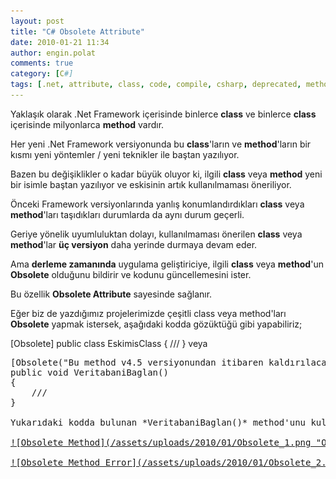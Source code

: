 ```yaml
---
layout: post
title: "C# Obsolete Attribute"
date: 2010-01-21 11:34
author: engin.polat
comments: true
category: [C#]
tags: [.net, attribute, class, code, compile, csharp, deprecated, method, obsolete, source]
---
```

Yaklaşık olarak .Net Framework içerisinde binlerce **class** ve binlerce **class** içerisinde milyonlarca **method** vardır.

Her yeni .Net Framework versiyonunda bu **class**'ların ve **method**'ların bir kısmı yeni yöntemler / yeni teknikler ile baştan yazılıyor.

Bazen bu değişiklikler o kadar büyük oluyor ki, ilgili **class** veya **method** yeni bir isimle baştan yazılıyor ve eskisinin artık kullanılmaması öneriliyor.

Önceki Framework versiyonlarında yanlış konumlandırdıkları **class** veya **method**'ları taşıdıkları durumlarda da aynı durum geçerli.

Geriye yönelik uyumluluktan dolayı, kullanılmaması önerilen **class** veya **method**'lar **üç versiyon** daha yerinde durmaya devam eder.

Ama **derleme zamanında** uygulama geliştiriciye, ilgili **class** veya **method**'un **Obsolete** olduğunu bildirir ve kodunu güncellemesini ister.

Bu özellik **Obsolete Attribute** sayesinde sağlanır.

Eğer biz de yazdığımız projelerimizde çeşitli class veya method'ları **Obsolete** yapmak istersek, aşağıdaki kodda gözüktüğü gibi yapabiliriz;


[Obsolete]
public class EskimisClass
{
    ///
}</pre>
veya
<pre class="brush:csharp">[Obsolete("Bu method v4.5 versiyonundan itibaren kaldırılacak, lütfen yerine Ntv.YeniMedya.Veritabani sınıfında bulunan Baglan() methodunu kullanın. Ayrıntılı bilgi için http://www.xyz.com/Baglan sayfasına bakabilirsiniz")]
public void VeritabaniBaglan()
{
    ///
}

Yukarıdaki kodda bulunan *VeritabaniBaglan()* method'unu kullanırken ve projemizi derlerken aşağıdaki ekranlar ile karşılaşırız;

<a href="/assets/uploads/2010/01/Obsolete_1.png">![Obsolete Method](/assets/uploads/2010/01/Obsolete_1.png "Obsolete_1")</a>

<a href="/assets/uploads/2010/01/Obsolete_1.png"></a><a href="/assets/uploads/2010/01/Obsolete_2.png">![Obsolete Method Error](/assets/uploads/2010/01/Obsolete_2.png "Obsolete_2")</a>

